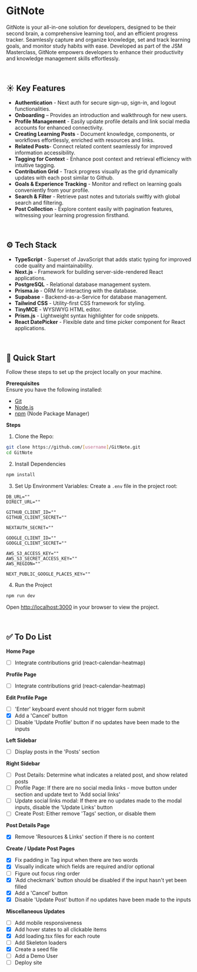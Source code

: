 # <a name="introduction">GitNote</a>

GitNote is your all-in-one solution for developers, designed to be their second brain, a comprehensive learning tool, and an efficient progress tracker. Seamlessly capture and organize knowledge, set and track learning goals, and monitor study habits with ease. Developed as part of the JSM Masterclass, GitNote empowers developers to enhance their productivity and knowledge management skills effortlessly.

&nbsp;

## <a name="features">☀️ Key Features</a>

- **Authentication** - Next auth for secure sign-up, sign-in, and logout functionalities.
- **Onboarding** – Provides an introduction and walkthrough for new users.
- **Profile Management** - Easily update profile details and link social media accounts for enhanced connectivity.
- **Creating Learning Posts** - Document knowledge, components, or workflows effortlessly, enriched with resources and links.
- **Related Posts**- Connect related content seamlessly for improved information accessibility.
- **Tagging for Context** - Enhance post context and retrieval efficiency with intuitive tagging.
- **Contribution Grid** - Track progress visually as the grid dynamically updates with each post similar to Github.
- **Goals & Experience Tracking** - Monitor and reflect on learning goals conveniently from your profile.
- **Search & Filter** - Retrieve past notes and tutorials swiftly with global search and filtering.
- **Post Collection** - Explore content easily with pagination features, witnessing your learning progression firsthand.
<!-- 👉 **Responsive**: Ensures seamless functionality and aesthetics across all devices and many more, including code architecture and reusability -->

&nbsp;

## <a name="tech-stack">⚙️ Tech Stack</a>

- **TypeScript** - Superset of JavaScript that adds static typing for improved code quality and maintainability.
- **Next.js** - Framework for building server-side-rendered React applications.
- **PostgreSQL** - Relational database management system.
- **Prisma.io** - ORM for interacting with the database.
- **Supabase** - Backend-as-a-Service for database management.
- **Tailwind CSS** - Utility-first CSS framework for styling.
- **TinyMCE** - WYSIWYG HTML editor.
- **Prism.js** - Lightweight syntax highlighter for code snippets.
- **React DatePicker** - Flexible date and time picker component for React applications.

&nbsp;

## <a name="quick-start">🚀 Quick Start</a>

Follow these steps to set up the project locally on your machine.

**Prerequisites**\
Ensure you have the following installed:

- [Git](https://git-scm.com/)
- [Node.js](https://nodejs.org/en)
- [npm](https://www.npmjs.com/) (Node Package Manager)

**Steps**
1. Clone the Repo:
```bash
git clone https://github.com/[username]/GitNote.git
cd GitNote
```

2. Install Dependencies
```bash
npm install
```

3. Set Up Environment Variables: Create a `.env` file in the project root:
```env
DB_URL=""
DIRECT_URL=""

GITHUB_CLIENT_ID=""
GITHUB_CLIENT_SECRET=""

NEXTAUTH_SECRET=""

GOOGLE_CLIENT_ID=""
GOOGLE_CLIENT_SECRET=""

AWS_S3_ACCESS_KEY=""
AWS_S3_SECRET_ACCESS_KEY=""
AWS_REGION=""

NEXT_PUBLIC_GOOGLE_PLACES_KEY=""
```

4. Run the Project
```bash
npm run dev
```

Open [http://localhost:3000](http://localhost:3000) in your browser to view the project.

&nbsp;
## <a name="todo">✅ To Do List</a>

**Home Page**

- [ ] Integrate contributions grid (react-calendar-heatmap)

**Profile Page**

- [ ] Integrate contributions grid (react-calendar-heatmap)

**Edit Profile Page**

- [ ] 'Enter' keyboard event should not trigger form submit
- [x] Add a 'Cancel' button
- [ ] Disable 'Update Profile' button if no updates have been made to the inputs

**Left Sidebar**

- [ ] Display posts in the 'Posts' section

**Right Sidebar**

- [ ] Post Details: Determine what indicates a related post, and show related posts
- [ ] Profile Page: If there are no social media links - move button under section and update text to 'Add social links'
- [ ] Update social links modal: If there are no updates made to the modal inputs, disable the 'Update Links' button
- [ ] Create Post: Either remove 'Tags' section, or disable them

**Post Details Page**

- [x] Remove 'Resources & Links' section if there is no content

**Create / Update Post Pages**

- [x] Fix padding in Tag input when there are two words
- [x] Visually indicate which fields are required and/or optional
- [ ] Figure out focus ring order
- [x] 'Add checkmark' button should be disabled if the input hasn't yet been filled
- [x] Add a 'Cancel' button
- [x] Disable 'Update Post' button if no updates have been made to the inputs

**Miscellaneous Updates**

- [ ] Add mobile responsiveness
- [x] Add hover states to all clickable items
- [x] Add loading.tsx files for each route
- [ ] Add Skeleton loaders
- [x] Create a seed file
- [ ] Add a Demo User
- [ ] Deploy site

